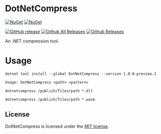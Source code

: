 # DotNetCompress

[![NuGet](https://img.shields.io/nuget/v/DotNetCompress.svg)](https://www.nuget.org/packages/DotNetCompress)
[![NuGet](https://img.shields.io/nuget/dt/DotNetCompress.svg)](https://www.nuget.org/packages/DotNetCompress)

[![GitHub release](https://img.shields.io/github/release/wieslawsoltes/DotNetCompress)](https://github.com/wieslawsoltes/DotNetCompress)
[![Github All Releases](https://img.shields.io/github/downloads/wieslawsoltes/DotNetCompress/total.svg)](https://github.com/wieslawsoltes/DotNetCompress)
[![Github Releases](https://img.shields.io/github/downloads/wieslawsoltes/DotNetCompress/latest/total.svg)](https://github.com/wieslawsoltes/DotNetCompress)

An .NET compression tool.

# Usage

```
dotnet tool install --global DotNetCompress --version 1.0.0-preview.1
```

```
Usage: DotNetCompress <path> <pattern>
```

```
dotnetcompress /publish/files/path *.dll
```

```
dotnetcompress /publish/files/path *.wasm
```

## License

DotNetCompress is licensed under the [MIT license](LICENSE.md).
